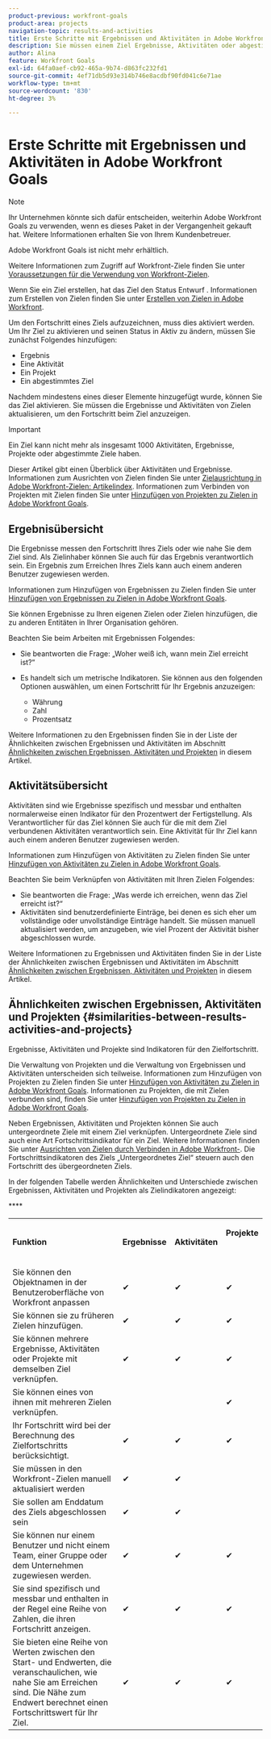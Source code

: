 ```yaml
---
product-previous: workfront-goals
product-area: projects
navigation-topic: results-and-activities
title: Erste Schritte mit Ergebnissen und Aktivitäten in Adobe Workfront Goals
description: Sie müssen einem Ziel Ergebnisse, Aktivitäten oder abgestimmte Ziele hinzufügen, um es aktivieren zu können. Dadurch wird der Zielstatus von „Entwurf“ in „Aktiv“ aktualisiert und der Fortschritt beim Ziel aufgezeichnet.
author: Alina
feature: Workfront Goals
exl-id: 64fa0aef-cb92-465a-9b74-d863fc232fd1
source-git-commit: 4ef71db5d93e314b746e8acdbf90fd041c6e71ae
workflow-type: tm+mt
source-wordcount: '830'
ht-degree: 3%

---
```


# Erste Schritte mit Ergebnissen und Aktivitäten in Adobe Workfront Goals

<!--Audited for P& P only: 10/2025-->

>[!NOTE]
>
>Ihr Unternehmen könnte sich dafür entscheiden, weiterhin Adobe Workfront Goals zu verwenden, wenn es dieses Paket in der Vergangenheit gekauft hat. Weitere Informationen erhalten Sie von Ihrem Kundenbetreuer.
>
>Adobe Workfront Goals ist nicht mehr erhältlich.
>
>Weitere Informationen zum Zugriff auf Workfront-Ziele finden Sie unter [Voraussetzungen für die Verwendung von Workfront-Zielen](/help/quicksilver/workfront-goals/goal-management/access-needed-for-wf-goals.md).

<!--Old:

>[!IMPORTANT]
>
>Your organization must have the following to use the functionality described in this article:
>
>* For the new plan and license structure:
>
>   * The Ultimate Workfront plan 
>    
>* For the current plan and license structure: 
>
>   * A Pro or higher Workfront plan
>   * An Adobe Workfront Goals license in addition to a Workfront license.
>
>Contact your Workfront account manager to learn about a Workfront Goals license.    
> 
>For additional information about access to Workfront Goals, see [Requirements to use Workfront Goals](/help/quicksilver/workfront-goals/goal-management/access-needed-for-wf-goals.md).   -->

Wenn Sie ein Ziel erstellen, hat das Ziel den Status Entwurf . Informationen zum Erstellen von Zielen finden Sie unter [Erstellen von Zielen in Adobe Workfront](../../workfront-goals/goal-management/create-goals.md).

Um den Fortschritt eines Ziels aufzuzeichnen, muss dies aktiviert werden. Um Ihr Ziel zu aktivieren und seinen Status in Aktiv zu ändern, müssen Sie zunächst Folgendes hinzufügen:

* Ergebnis
* Eine Aktivität
* Ein Projekt
* Ein abgestimmtes Ziel

Nachdem mindestens eines dieser Elemente hinzugefügt wurde, können Sie das Ziel aktivieren. Sie müssen die Ergebnisse und Aktivitäten von Zielen aktualisieren, um den Fortschritt beim Ziel anzuzeigen.


>[!IMPORTANT]
>
> Ein Ziel kann nicht mehr als insgesamt 1000 Aktivitäten, Ergebnisse, Projekte oder abgestimmte Ziele haben.</span>

Dieser Artikel gibt einen Überblick über Aktivitäten und Ergebnisse. Informationen zum Ausrichten von Zielen finden Sie unter [Zielausrichtung in Adobe Workfront-Zielen: Artikelindex](../../workfront-goals/goal-alignment/goal-alignment.md). Informationen zum Verbinden von Projekten mit Zielen finden Sie unter [Hinzufügen von Projekten zu Zielen in Adobe Workfront Goals](../results-and-activities/connect-projects-to-goals-overview.md).

## Ergebnisübersicht

<!--
<p> This will have additional types in the future - add another section for types?)</p>
-->

Die Ergebnisse messen den Fortschritt Ihres Ziels oder wie nahe Sie dem Ziel sind. Als Zielinhaber können Sie auch für das Ergebnis verantwortlich sein. Ein Ergebnis zum Erreichen Ihres Ziels kann auch einem anderen Benutzer zugewiesen werden.

Informationen zum Hinzufügen von Ergebnissen zu Zielen finden Sie unter [Hinzufügen von Ergebnissen zu Zielen in Adobe Workfront Goals](../../workfront-goals/results-and-activities/add-results-to-goals.md).

Sie können Ergebnisse zu Ihren eigenen Zielen oder Zielen hinzufügen, die zu anderen Entitäten in Ihrer Organisation gehören.

Beachten Sie beim Arbeiten mit Ergebnissen Folgendes:

* Sie beantworten die Frage: „Woher weiß ich, wann mein Ziel erreicht ist?“
* Es handelt sich um metrische Indikatoren. Sie können aus den folgenden Optionen auswählen, um einen Fortschritt für Ihr Ergebnis anzuzeigen:

   * Währung
   * Zahl
   * Prozentsatz

Weitere Informationen zu den Ergebnissen finden Sie in der Liste der Ähnlichkeiten zwischen Ergebnissen und Aktivitäten im Abschnitt [Ähnlichkeiten zwischen Ergebnissen, Aktivitäten und Projekten](#similarities-between-results-activities-and-projects) in diesem Artikel.

## Aktivitätsübersicht

<!--
This will have additional types in the future - add another section for types?
-->

Aktivitäten sind wie Ergebnisse spezifisch und messbar und enthalten normalerweise einen Indikator für den Prozentwert der Fertigstellung. Als Verantwortlicher für das Ziel können Sie auch für die mit dem Ziel verbundenen Aktivitäten verantwortlich sein. Eine Aktivität für Ihr Ziel kann auch einem anderen Benutzer zugewiesen werden.

Informationen zum Hinzufügen von Aktivitäten zu Zielen finden Sie unter [Hinzufügen von Aktivitäten zu Zielen in Adobe Workfront Goals](../../workfront-goals/results-and-activities/add-activities-to-goals.md).

Beachten Sie beim Verknüpfen von Aktivitäten mit Ihren Zielen Folgendes:

* Sie beantworten die Frage: „Was werde ich erreichen, wenn das Ziel erreicht ist?“
* Aktivitäten sind benutzerdefinierte Einträge, bei denen es sich eher um vollständige oder unvollständige Einträge handelt. Sie müssen manuell aktualisiert werden, um anzugeben, wie viel Prozent der Aktivität bisher abgeschlossen wurde.

<!--
* You can associate the following activities with goals:

  <table style="table-layout:auto"> 
   <col> 
   <col> 
   <tbody> 
    <tr> 
     <td role="rowheader">Manual progress bar </td> 
     <td> <p>Custom entries that can be thought of more in terms of complete or incomplete. They must be manually updated.</p> </td> 
    </tr> 
    <tr> 
     <td role="rowheader"><p>Project</p></td> 
     <td> <p>Existing projects that you have at least permissions to View and are not in a status of Dead. They are updated automatically, based on the progress of their work items. </p> <p>The projects must exist before associating them with the goal. You can associate a project with multiple goals. For information about adding projects to goals, see <a href="../../workfront-goals/results-and-activities/connect-projects-to-goals-overview.md" class="MCXref xref">Add projects to goals in Adobe Workfront Goals</a>.</p>
     <p><span class="preview">In the Preview environment, projects are separate progress indicators, independent from activities. Adding projects to a goal in the Preview environment is different from adding activities. For more information, see <a href="../../workfront-goals/results-and-activities/connect-projects-to-goals-overview.md" class="MCXref xref">Add projects to goals in Adobe Workfront Goals</a>.</span></p>
      </td> 
    </tr> 
   </tbody> 
  </table>
-->
<!--drafted for goal redesign: For THE PRODUCTION RELEASE: remove the projects in this article altogether.-->

Weitere Informationen zu Ergebnissen und Aktivitäten finden Sie in der Liste der Ähnlichkeiten zwischen Ergebnissen und Aktivitäten im Abschnitt [Ähnlichkeiten zwischen Ergebnissen, Aktivitäten und Projekten](#similarities-between-results-activities-and-projects) in diesem Artikel.

## Ähnlichkeiten zwischen Ergebnissen, Aktivitäten und Projekten {#similarities-between-results-activities-and-projects}

Ergebnisse, Aktivitäten und Projekte sind Indikatoren für den Zielfortschritt.

Die Verwaltung von Projekten und die Verwaltung von Ergebnissen und Aktivitäten unterscheiden sich teilweise. Informationen zum Hinzufügen von Projekten zu Zielen finden Sie unter [Hinzufügen von Aktivitäten zu Zielen in Adobe Workfront Goals](../../workfront-goals/results-and-activities/add-activities-to-goals.md). Informationen zu Projekten, die mit Zielen verbunden sind, finden Sie unter [Hinzufügen von Projekten zu Zielen in Adobe Workfront Goals](../../workfront-goals/results-and-activities/connect-projects-to-goals-overview.md).

Neben Ergebnissen, Aktivitäten und Projekten können Sie auch untergeordnete Ziele mit einem Ziel verknüpfen. Untergeordnete Ziele sind auch eine Art Fortschrittsindikator für ein Ziel. Weitere Informationen finden Sie unter [Ausrichten von Zielen durch Verbinden in Adobe Workfront-](../goal-alignment/align-goals-by-connecting-them.md). Die Fortschrittsindikatoren des Ziels „Untergeordnetes Ziel“ steuern auch den Fortschritt des übergeordneten Ziels.

In der folgenden Tabelle werden Ähnlichkeiten und Unterschiede zwischen Ergebnissen, Aktivitäten und Projekten als Zielindikatoren angezeigt:

<table style="table-layout:auto"> 
 <col> 
 <col> 
 <col> 
 <col> 
 <tbody> 
  <tr> 
   <td><b><p>Funktion</p></b></td> 
   <td><b><p>Ergebnisse</p></b></td> 
   <td><b><p>Aktivitäten</p></b></td> 
   <td> <p><strong>Projekte</strong> </p> <p> </p> </td> 
  </tr> 
  <tr> 
   <td><span style="font-weight: normal;">Sie können den Objektnamen in der Benutzeroberfläche von Workfront anpassen</span> </td> 
   <td>✔</td> 
   <td>✔</td> 
   <td>✔</td> 
  </tr> 
  <tr> 
   <td>Sie können sie zu früheren Zielen hinzufügen.</td> 
   <td>✔</td> 
   <td>✔</td> 
   <td>✔</td> 
  </tr> 
  <tr> 
   <td>Sie können mehrere Ergebnisse, Aktivitäten oder Projekte mit demselben Ziel verknüpfen. </td> 
   <td>✔</td> 
   <td>✔</td> 
   <td>✔</td> 
  </tr> 
  <tr> 
   <td>Sie können eines von ihnen mit mehreren Zielen verknüpfen.</td> 
   <td> </td> 
   <td> </td> 
   <td>✔</td> 
  </tr> 
  <tr> 
   <td>Ihr Fortschritt wird bei der Berechnung des Zielfortschritts berücksichtigt. </td> 
   <td>✔</td> 
   <td>✔</td> 
   <td>✔</td> 
  </tr> 
  <tr> 
   <td>Sie müssen in den Workfront-Zielen manuell aktualisiert werden</td> 
   <td>✔</td> 
   <td>✔</td> 
   <td> </td> 
  </tr> 
  <tr> 
   <td>Sie sollen am Enddatum des Ziels abgeschlossen sein</td> 
   <td>✔</td> 
   <td>✔</td> 
   <td> </td> 
  </tr> 
  <tr> 
   <td>Sie können nur einem Benutzer und nicht einem Team, einer Gruppe oder dem Unternehmen zugewiesen werden. </td> 
   <td>✔</td> 
   <td>✔</td> 
   <td>✔</td> 
  </tr> 
  <tr> 
   <td>Sie sind spezifisch und messbar und enthalten in der Regel eine Reihe von Zahlen, die ihren Fortschritt anzeigen. </td> 
   <td>✔</td> 
   <td>✔</td> 
   <td>✔</td> 
  </tr> 
  <tr> ****
   <td>Sie bieten eine Reihe von Werten zwischen den Start- und Endwerten, die veranschaulichen, wie nahe Sie am Erreichen sind. Die Nähe zum Endwert berechnet einen Fortschrittswert für Ihr Ziel. </td> 
   <td>✔</td> 
   <td>✔</td> 
   <td>✔</td> 
  </tr> 
 </tbody> 
</table>
